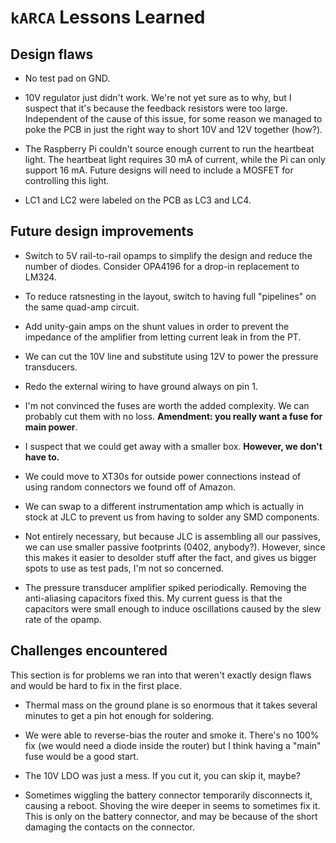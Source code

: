 # `kARCA` Lessons Learned

## Design flaws

- No test pad on GND.

- 10V regulator just didn't work.
  We're not yet sure as to why, but I suspect that it's because the feedback resistors were too
  large.
  Independent of the cause of this issue, for some reason we managed to poke the PCB in just the
  right way to short 10V and 12V together (how?).

- The Raspberry Pi couldn't source enough current to run the heartbeat light.
  The heartbeat light requires 30 mA of current, while the Pi can only support 16 mA.
  Future designs will need to include a MOSFET for controlling this light.

- LC1 and LC2 were labeled on the PCB as LC3 and LC4.

## Future design improvements

- Switch to 5V rail-to-rail opamps to simplify the design and reduce the number of diodes.
  Consider OPA4196 for a drop-in replacement to LM324.

- To reduce ratsnesting in the layout, switch to having full "pipelines" on the same quad-amp
  circuit.

- Add unity-gain amps on the shunt values in order to prevent the impedance of the amplifier from
  letting current leak in from the PT.

- We can cut the 10V line and substitute using 12V to power the pressure transducers.

- Redo the external wiring to have ground always on pin 1.

- I'm not convinced the fuses are worth the added complexity.
  We can probably cut them with no loss.
  **Amendment: you really want a fuse for main power**.

- I suspect that we could get away with a smaller box.
  **However, we don't have to.**

- We could move to XT30s for outside power connections instead of using random connectors we found
  off of Amazon.

- We can swap to a different instrumentation amp which is actually in stock at JLC to prevent us
  from having to solder any SMD components.

- Not entirely necessary, but because JLC is assembling all our passives, we can use smaller passive
  footprints (0402, anybody?).
  However, since this makes it easier to desolder stuff after the fact, and gives us bigger spots
  to use as test pads, I'm not so concerned.

- The pressure transducer amplifier spiked periodically.
  Removing the anti-aliasing capacitors fixed this.
  My current guess is that the capacitors were small enough to induce oscillations caused by the
  slew rate of the opamp.

## Challenges encountered

This section is for problems we ran into that weren't exactly design flaws and would be hard to fix
in the first place.

- Thermal mass on the ground plane is so enormous that it takes several minutes to get a pin hot
  enough for soldering.

- We were able to reverse-bias the router and smoke it.
  There's no 100% fix (we would need a diode inside the router) but I think having a "main" fuse
  would be a good start.

- The 10V LDO was just a mess.
  If you cut it, you can skip it, maybe?

- Sometimes wiggling the battery connector temporarily disconnects it, causing a reboot.
  Shoving the wire deeper in seems to sometimes fix it.
  This is only on the battery connector, and may be because of the short damaging the contacts on
  the connector.

